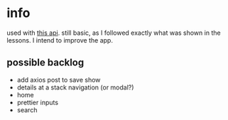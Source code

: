 # info
used with [this api](https://github.com/brigolini/shows-api). still basic, as I followed exactly what was shown in the lessons. I intend to improve the app.

## possible backlog

- add axios post to save show
- details at a stack navigation (or modal?)
- home
- prettier inputs
- search
